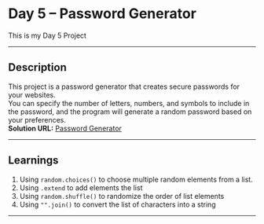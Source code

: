 # Day 5 – Password Generator

This is my Day 5 Project

---

## Description

This project is a password generator that creates secure passwords for your websites.  
You can specify the number of letters, numbers, and symbols to include in the password, and the program will generate a random password based on your preferences.  
**Solution URL:** [Password Generator](main.py)

---

## Learnings

1. Using `random.choices()` to choose multiple random elements from a list.
2. Using `.extend` to add elements the list
3. Using `random.shuffle()` to randomize the order of list elements
4. Using `"".join()` to convert the list of characters into a string

---
